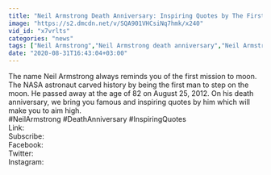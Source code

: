 ```yaml
---
title: "Neil Armstrong Death Anniversary: Inspiring Quotes by The First Man to Step on The Moon"
image: "https://s2.dmcdn.net/v/SQA901VHCsiNq7hmk/x240"
vid_id: "x7vrlts"
categories: "news"
tags: ["Neil Armstrong","Neil Armstrong death anniversary","Neil Armstrong inspirational quotes"]
date: "2020-08-31T16:43:04+03:00"
---
```

The name Neil Armstrong always reminds you of the first mission to moon. The NASA astronaut carved history by being the first man to step on the moon. He passed away at the age of 82 on August 25, 2012. On his death anniversary, we bring you famous and inspiring quotes by him which will make you to aim high.  <br>#NeilArmstrong #DeathAnniversary #InspiringQuotes  <br>Link:   <br>Subscribe:     <br>Facebook:     <br>Twitter:          <br>Instagram:  
